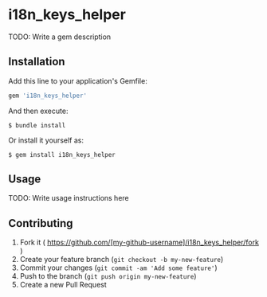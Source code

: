 # i18n_keys_helper

TODO: Write a gem description

## Installation

Add this line to your application's Gemfile:

```ruby
gem 'i18n_keys_helper'
```

And then execute:

    $ bundle install

Or install it yourself as:

    $ gem install i18n_keys_helper

## Usage

TODO: Write usage instructions here

## Contributing

1. Fork it ( https://github.com/[my-github-username]/i18n_keys_helper/fork )
2. Create your feature branch (`git checkout -b my-new-feature`)
3. Commit your changes (`git commit -am 'Add some feature'`)
4. Push to the branch (`git push origin my-new-feature`)
5. Create a new Pull Request
